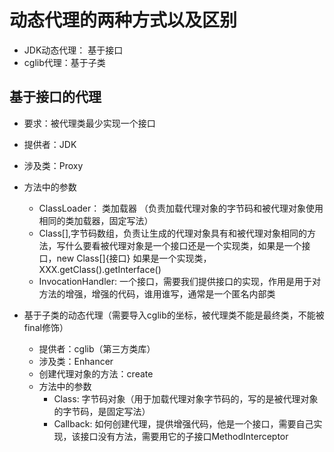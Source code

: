 # 动态代理的两种方式以及区别

- JDK动态代理： 基于接口
- cglib代理：基于子类


## 基于接口的代理

- 要求：被代理类最少实现一个接口
- 提供者：JDK
- 涉及类：Proxy
- 方法中的参数
  - ClassLoader： 类加载器 （负责加载代理对象的字节码和被代理对象使用相同的类加载器，固定写法）
  - Class[],字节码数组，负责让生成的代理对象具有和被代理对象相同的方法，写什么要看被代理对象是一个接口还是一个实现类，如果是一个接口，new Class[]{接口}
        如果是一个实现类，XXX.getClass().getInterface()
  - InvocationHandler: 一个接口，需要我们提供接口的实现，作用是用于对方法的增强，增强的代码，谁用谁写，通常是一个匿名内部类

- 基于子类的动态代理（需要导入cglib的坐标，被代理类不能是最终类，不能被final修饰）
  - 提供者：cglib（第三方类库）
  - 涉及类：Enhancer
  - 创建代理对象的方法：create
  - 方法中的参数
    - Class: 字节码对象（用于加载代理对象字节码的，写的是被代理对象的字节码，是固定写法）
    - Callback: 如何创建代理，提供增强代码，他是一个接口，需要自己实现，该接口没有方法，需要用它的子接口MethodInterceptor

